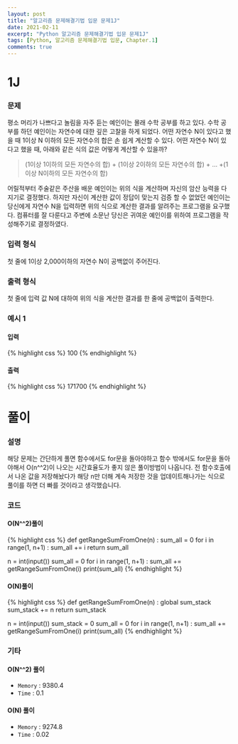 ```yaml
---
layout: post
title: "알고리즘 문제해결기법 입문 문제1J"
date: 2021-02-11
excerpt: "Python 알고리즘 문제해결기법 입문 문제1J"
tags: [Python, 알고리즘 문제해결기법 입문, Chapter.1]
comments: true
---
```

# 1J

### 문제
평소 머리가 나쁘다고 놀림을 자주 듣는 예인이는 몰래 수학 공부를 하고 있다. 수학 공부를 하던 예인이는 자연수에 대한 깊은 고찰을 하게 되었다. 어떤 자연수 N이 있다고 했을 때 1이상 N 이하의 모든 자연수의 합은 손 쉽게 계산할 수 있다. 어떤 자연수 N이 있다고 했을 때, 아래와 같은 식의 값은 어떻게 계산할 수 있을까?



>(1이상 1이하의 모든 자연수의 합) + (1이상 2이하의 모든 자연수의 합) + ... +(1이상 N이하의 모든 자연수의 합)

 

어릴적부터 주술같은 주산을 배운 예인이는 위의 식을 계산하며 자신의 암산 능력을 다지기로 결정했다. 하지만 자신이 계산한 값이 정답이 맞는지 검증 할 수 없었던 예인이는 당신에게 자연수 N을 입력하면 위의 식으로 계산한 결과를 알려주는 프로그램을 요구했다. 컴퓨터를 잘 다룬다고 주변에 소문난 당신은 귀여운 예인이를 위하여 프로그램을 작성해주기로 결정하였다. 

### 입력 형식
첫 줄에 1이상 2,000이하의 자연수 N이 공백없이 주어진다.

### 출력 형식
첫 줄에 입력 값 N에 대하여 위의 식을 계산한 결과를 한 줄에 공백없이 출력한다.

### 예시 1
#### 입력
{% highlight css %}
100
{% endhighlight %}
#### 출력
{% highlight css %}
171700
{% endhighlight %}

# 풀이

### 설명
해당 문제는 간단하게 풀면 함수에서도 for문을 돌아야하고 함수 밖에서도 for문을 돌아야해서 O(n^^2)이 나오는 시간효율도가 좋지 않은 풀이방법이 나옵니다. 전 함수호출에서 나온 값을 저장해놨다가 해당 n만 더해 계속 저장한 것을 업데이트해나가는 식으로 풀이를 하면 더 빠를 것이라고 생각했습니다.

### 코드
#### O(N^^2)풀이
{% highlight css %}
def getRangeSumFromOne(n) :
	sum_all = 0
	for i in range(1, n+1) : sum_all += i
	return sum_all

n = int(input())
sum_all = 0
for i in range(1, n+1) : sum_all += getRangeSumFromOne(i)
print(sum_all)
{% endhighlight %}

#### O(N)풀이
{% highlight css %}
def getRangeSumFromOne(n) :
	global sum_stack
	sum_stack += n
	return sum_stack

n = int(input())
sum_stack = 0
sum_all = 0
for i in range(1, n+1) : sum_all += getRangeSumFromOne(i)
print(sum_all)
{% endhighlight %}

### 기타
#### O(N^^2) 풀이
- `Memory` : 9380.4
- `Time` : 0.1

#### O(N) 풀이
- `Memory` : 9274.8
- `Time` : 0.02